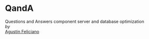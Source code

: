 # QandA
Questions and Answers component server and database optimization \
*by*\
[Agustin Feliciano](https://github.com/gusfel)

